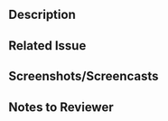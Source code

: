 ## Description
<!-- Please add PR description (don't leave blank) - example: This PR [adds/removes/fixes/replaces] the [feature/bug/etc] -->



## Related Issue
<!-- Please prefix the issue number with Fixes/Resolves - example: Fixes #123 or Resolves #123 -->



## Screenshots/Screencasts
<!-- Please provide screenshots or video recording that demos your changes (especially if it's a visual change) -->



## Notes to Reviewer
<!-- Please state here if you added a new npm packages, or any extra information that can help reviewer better review you changes -->

